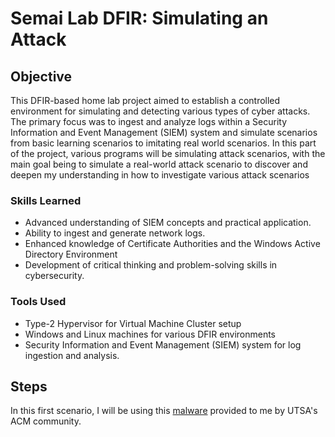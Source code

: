 # Semai Lab DFIR: Simulating an Attack

## Objective

This DFIR-based home lab project aimed to establish a controlled environment for simulating and detecting various types of cyber attacks. The primary focus was to ingest and analyze logs within a Security Information and Event Management (SIEM) system and simulate scenarios from basic learning scenarios to imitating real world scenarios. In this part of the project, various programs will be simulating attack scenarios, with the main goal being to simulate a real-world attack scenario to discover and deepen my understanding in how to investigate various attack scenarios

### Skills Learned

- Advanced understanding of SIEM concepts and practical application.
- Ability to ingest and generate network logs.
- Enhanced knowledge of Certificate Authorities and the Windows Active Directory Environment
- Development of critical thinking and problem-solving skills in cybersecurity.

### Tools Used
- Type-2 Hypervisor for Virtual Machine Cluster setup
- Windows and Linux machines for various DFIR environments
- Security Information and Event Management (SIEM) system for log ingestion and analysis.



## Steps
In this first scenario, I will be using this [malware](https://github.com/k-perrino/malware-workshop-acm-w) provided to me by UTSA's ACM community.
